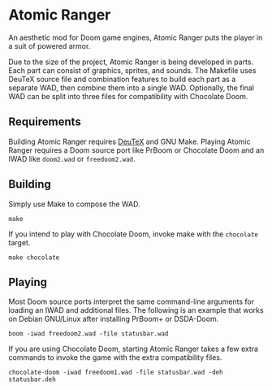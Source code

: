 # Atomic Ranger

An aesthetic mod for Doom game engines, Atomic Ranger puts the player in a suit of powered armor.

Due to the size of the project, Atomic Ranger is being developed in parts. Each part can consist of graphics, sprites, and sounds. The Makefile uses DeuTeX source file and combination features to build each part as a separate WAD, then combine them into a single WAD. Optionally, the final WAD can be split into three files for compatibility with Chocolate Doom.

## Requirements

Building Atomic Ranger requires [DeuTeX](https://github.com/Doom-Utils/deutex) and GNU Make. Playing Atomic Ranger requires a Doom source port like PrBoom or Chocolate Doom and an IWAD like `doom2.wad` or `freedoom2.wad`.

## Building

Simply use Make to compose the WAD.

    make

If you intend to play with Chocolate Doom, invoke make with the `chocolate` target.

    make chocolate

## Playing

Most Doom source ports interpret the same command-line arguments for loading an IWAD and additional files. The following is an example that works on Debian GNU/Linux after installing PrBoom+ or DSDA-Doom.

    boom -iwad freedoom2.wad -file statusbar.wad

If you are using Chocolate Doom, starting Atomic Ranger takes a few extra commands to invoke the game with the extra compatibility files.

    chocolate-doom -iwad freedoom1.wad -file statusbar.wad -deh statusbar.deh
